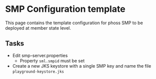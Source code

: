 # SMP Configuration template

This page contains the template configuration for phoss SMP to be deployed at member state level.

## Tasks

* Edit smp-server.properties
    * Property `sml.smpid` must be set
* Create a new JKS keystore with a single SMP key and name the file `playground-keystore.jks`
